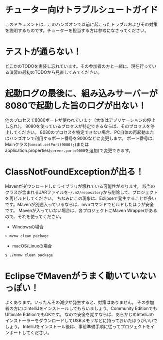 チューター向けトラブルシュートガイド
==============================

このドキュメントは、このハンズオンで以前に起こったトラブルおよびその対策を説明するものです。チューターを担当する方は参考になさってください。

# テストが通らない！
どこかのTODOを実装し忘れています。その参加者の方と一緒に、現在行っている演習の最初のTODOから見直してみてください。

# 起動ログの最後に、組み込みサーバーが8080で起動した旨のログが出ない！
他のプロセスで8080ポートが使われています（大体はアプリケーションの停止し忘れ）。
8080を使っているプロセスが特定できるならば、そのプロセスを停止してください。
8080のプロセスを特定できない場合、PC自体の再起動またはハンズオンで利用するポート番号を9000などに変更します。
ポート番号は、Mainクラス(`tomcat.setPort(9000);`)またはapplication.properties(`server.port=9000`を追加)で変更できます。

# ClassNotFoundExceptionが出る！
Mavenがダウンロードしたライブラリが壊れている可能性があります。
該当のクラスが含まれるJARファイルを`~/.m2/repository`から削除して、プロジェクトを再ビルドしてください。
ちなみにこの現象は、Eclipseで発生することが多いです。Mavenが別途入っているならば、mvnコマンドでビルドしたほうが安全です。
Mavenが入っていない場合は、各プロジェクトにMaven Wrapperがあるので、それを使ってください。

- Windowsの場合

```bash
> mvnw clean package
```

- macOS/Linuxの場合

```bash
$ ./mvnw clean package
```

# EclipseでMavenがうまく動いていないっぽい！
よくあります。いったんその減少が発生すると、対策はありません。
その参加者の方にはIntelliJをインストールしてもらいましょう。Community EditionでもUltimate EditionでもOKです。
なので安全を期すならば、あらかじめIntelliJのインストーラーをダウンロードしてUSBメモリなどに持っておいたほうがいいでしょう。
IntelliJをインストール後は、事前準備手順に従ってプロジェクトをインポートしてください。